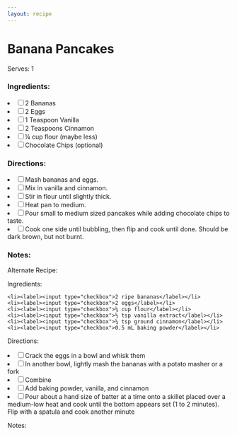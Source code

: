 ```yaml
---
layout: recipe
---
```


# Banana Pancakes

Serves: 1

### Ingredients:

<li><label><input type="checkbox">2 Bananas</label></li>
<li><label><input type="checkbox">2 Eggs</label></li>
<li><label><input type="checkbox">1 Teaspoon Vanilla</label></li>
<li><label><input type="checkbox">2 Teaspoons Cinnamon</label></li>
<li><label><input type="checkbox">¼ cup flour (maybe less)</label></li>
<li><label><input type="checkbox">Chocolate Chips (optional)</label></li>

### Directions:

<li><label><input type="checkbox">Mash bananas and eggs.</label></li>
<li><label><input type="checkbox">Mix in vanilla and cinnamon.</label></li>
<li><label><input type="checkbox">Stir in flour until slightly thick.</label></li>
<li><label><input type="checkbox">Heat pan to medium.</label></li>
<li><label><input type="checkbox">Pour small to medium sized pancakes while adding chocolate chips to taste.</label></li>
<li><label><input type="checkbox">Cook one side until bubbling, then flip and cook until done. Should be dark brown, but not burnt.</label></li>

### Notes:

Alternate Recipe:

Ingredients:

    <li><label><input type="checkbox">2 ripe bananas</label></li>
    <li><label><input type="checkbox">2 eggs</label></li>
    <li><label><input type="checkbox">¼ cup flour</label></li>
    <li><label><input type="checkbox">½ tsp vanilla extract</label></li>
    <li><label><input type="checkbox">¼ tsp ground cinnamon</label></li>
    <li><label><input type="checkbox">0.5 mL baking powder</label></li>

Directions:

<li><label><input type="checkbox">Crack the eggs in a bowl and whisk them</label></li>
<li><label><input type="checkbox">In another bowl, lightly mash the bananas with a potato masher or a fork</label></li>
<li><label><input type="checkbox">Combine</label></li>
<li><label><input type="checkbox">Add baking powder, vanilla, and cinnamon</label></li>
<li><label><input type="checkbox">Pour about a hand size of batter at a time onto a skillet placed over a medium-low heat and cook until the bottom appears set (1 to 2 minutes). Flip with a spatula and cook another minute</label></li>

Notes:


